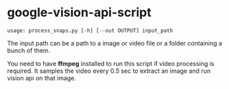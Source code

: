 # google-vision-api-script
```
usage: process_snaps.py [-h] [--out OUTPUT] input_path
```

The input path can be a path to a image or video file or a folder containing a bunch of them. 


You need to have **ffmpeg** installed to run this script if video processing is required. It samples the video every 0.5 sec to extract an image and run vision api on that image.
